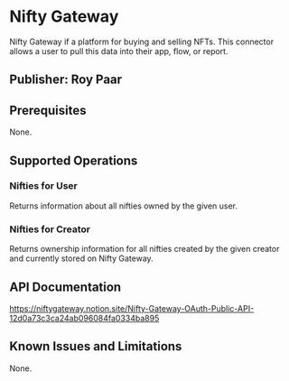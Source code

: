 # Nifty Gateway
Nifty Gateway if a platform for buying and selling NFTs.  This connector allows a user to pull this data into their app, flow, or report.

## Publisher: Roy Paar

## Prerequisites
None.

## Supported Operations
### Nifties for User
Returns information about all nifties owned by the given user.

### Nifties for Creator
Returns ownership information for all nifties created by the given creator and currently stored on Nifty Gateway.

## API Documentation
https://niftygateway.notion.site/Nifty-Gateway-OAuth-Public-API-12d0a73c3ca24ab096084fa0334ba895

## Known Issues and Limitations
None.
